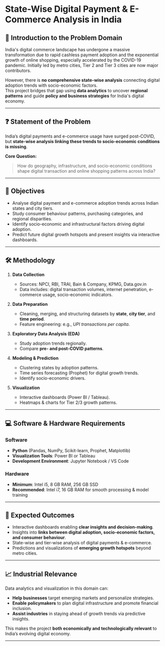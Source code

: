# State-Wise Digital Payment & E-Commerce Analysis in India

## 📌 Introduction to the Problem Domain
India's digital commerce landscape has undergone a massive transformation due to rapid cashless payment adoption and the exponential growth of online shopping, especially accelerated by the COVID-19 pandemic. Initially led by metro cities, Tier 2 and Tier 3 cities are now major contributors.

However, there is **no comprehensive state-wise analysis** connecting digital adoption trends with socio-economic factors.  
This project bridges that gap using **data analytics** to uncover **regional patterns** and guide **policy and business strategies** for India's digital economy.

---

## ❓ Statement of the Problem
India’s digital payments and e-commerce usage have surged post-COVID, but **state-wise analysis linking these trends to socio-economic conditions is missing**.

**Core Question:**  
> How do geography, infrastructure, and socio-economic conditions shape digital transaction and online shopping patterns across India?

---

## 🎯 Objectives
- Analyse digital payment and e-commerce adoption trends across Indian states and city tiers.
- Study consumer behaviour patterns, purchasing categories, and regional disparities.
- Identify socio-economic and infrastructural factors driving digital adoption.
- Predict future digital growth hotspots and present insights via interactive dashboards.

---

## 🛠 Methodology
1. **Data Collection**  
   - Sources: NPCI, RBI, TRAI, Bain & Company, KPMG, Data.gov.in  
   - Data includes: digital transaction volumes, internet penetration, e-commerce usage, socio-economic indicators.
   
2. **Data Preparation**  
   - Cleaning, merging, and structuring datasets by **state**, **city tier**, and **time period**.  
   - Feature engineering: e.g., *UPI transactions per capita*.

3. **Exploratory Data Analysis (EDA)**  
   - Study adoption trends regionally.  
   - Compare **pre- and post-COVID patterns**.

4. **Modeling & Prediction**  
   - Clustering states by adoption patterns.  
   - Time series forecasting (Prophet) for digital growth trends.  
   - Identify socio-economic drivers.

5. **Visualization**  
   - Interactive dashboards (Power BI / Tableau).  
   - Heatmaps & charts for Tier 2/3 growth patterns.

---

## 💻 Software & Hardware Requirements

### Software
- **Python** (Pandas, NumPy, Scikit-learn, Prophet, Matplotlib)
- **Visualization Tools**: Power BI or Tableau
- **Development Environment**: Jupyter Notebook / VS Code

### Hardware
- **Minimum**: Intel i5, 8 GB RAM, 256 GB SSD  
- **Recommended**: Intel i7, 16 GB RAM for smooth processing & model training

---

## 🎯 Expected Outcomes
- Interactive dashboards enabling **clear insights and decision-making**.
- Insights into **links between digital adoption, socio-economic factors, and consumer behaviour**.
- State-wise and tier-wise analysis of digital payments & e-commerce.
- Predictions and visualizations of **emerging growth hotspots** beyond metro cities.

---

## 📈 Industrial Relevance
Data analytics and visualization in this domain can:
- **Help businesses** target emerging markets and personalize strategies.
- **Enable policymakers** to plan digital infrastructure and promote financial inclusion.
- **Assist industries** in staying ahead of growth trends via predictive insights.

This makes the project **both economically and technologically relevant** to India’s evolving digital economy.

---


